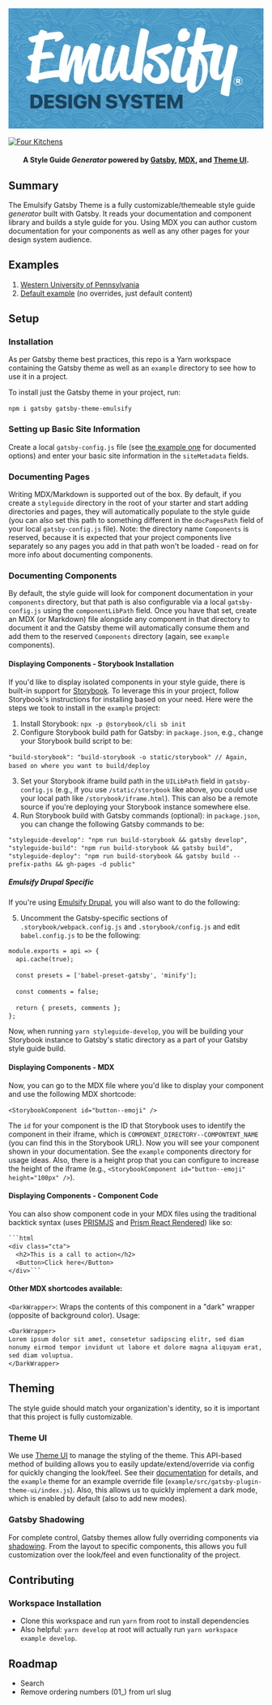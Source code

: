 <img src="https://raw.githubusercontent.com/emulsify-ds/gatsby-theme-emulsify-workspace/master/EmulsifyDesignSystem.png" />

[![Four Kitchens](https://img.shields.io/badge/4K-Four%20Kitchens-35AA4E.svg)](https://fourkitchens.com/)

<h4 align="center">A Style Guide <em>Generator</em> powered by <a href="https://gatsbyjs.org">Gatsby</a>, <a href="https://github.com/mdx-js/specification">MDX</a>, and <a href="https://theme-ui.com/">Theme UI</a>.
</h4>

## Summary

The Emulsify Gatsby Theme is a fully customizable/themeable style guide _generator_ built with Gatsby. It reads your documentation and component library and builds a style guide for you. Using MDX you can author custom documentation for your components as well as any other pages for your design system audience.

## Examples

1. [Western University of Pennsylvania](https://laughing-pike-7c72c6.netlify.com/)
2. [Default example](https://emulsify-ds.github.io/gatsby-theme-emulsify-workspace/) (no overrides, just default content)

## Setup

### Installation

As per Gatsby theme best practices, this repo is a Yarn workspace containing the Gatsby theme as well as an `example` directory to see how to use it in a project. 

To install just the Gatsby theme in your project, run:

`npm i gatsby gatsby-theme-emulsify`

### Setting up Basic Site Information

Create a local `gatsby-config.js` file (see [the example one](https://github.com/emulsify-ds/gatsby-theme-emulsify-workspace/blob/master/example/gatsby-config.js) for documented options) and enter your basic site information in the `siteMetadata` fields.

### Documenting Pages

Writing MDX/Markdown is supported out of the box. By default, if you create a `styleguide` directory in the root of your starter and start adding directories and pages, they will automatically populate to the style guide (you can also set this path to something different in the `docPagesPath` field of your local `gatsby-config.js` file). Note: the directory name `Components` is reserved, because it is expected that your project components live separately so any pages you add in that path won't be loaded - read on for more info about documenting components.

### Documenting Components

By default, the style guide will look for component documentation in your `components` directory, but that path is also configurable via a local `gatsby-config.js` using the `componentLibPath` field. Once you have that set, create an MDX (or Markdown) file alongside any component in that directory to document it and the Gatsby theme will automatically consume them and add them to the reserved `Components` directory (again, see `example` components).


#### Displaying Components - Storybook Installation

If you'd like to display isolated components in your style guide, there is built-in support for [Storybook](https://storybook.js.org/). To leverage this in your project, follow Storybook's instructions for installing based on your need. Here were the steps we took to install in the `example` project:

1. Install Storybook: `npx -p @storybook/cli sb init`
2. Configure Storybook build path for Gatsby: in `package.json`, e.g., change your Storybook build script to be:

`"build-storybook": "build-storybook -o static/storybook" // Again, based on where you want to build/deploy`

3. Set your Storybook iframe build path in the `UILibPath` field in `gatsby-config.js` (e.g., if you use `/static/storybook` like above, you could use your local path like `/storybook/iframe.html`). This can also be a remote source if you're deploying your Storybook instance somewhere else.
4. Run Storybook build with Gatsby commands (optional): in `package.json`, you can change the following Gatsby commands to be:

```
"styleguide-develop": "npm run build-storybook && gatsby develop",
"styleguide-build": "npm run build-storybook && gatsby build",
"styleguide-deploy": "npm run build-storybook && gatsby build --prefix-paths && gh-pages -d public"
```

##### Emulsify Drupal Specific

If you're using [Emulsify Drupal](https://github.com/emulsify-ds/emulsify-drupal), you will also want to do the following:

5. Uncomment the Gatsby-specific sections of `.storybook/webpack.config.js` and `.storybook/config.js` and edit `babel.config.js` to be the following:

```
module.exports = api => {
  api.cache(true);

  const presets = ['babel-preset-gatsby', 'minify'];

  const comments = false;

  return { presets, comments };
};
```

Now, when running `yarn styleguide-develop`, you will be building your Storybook instance to Gatsby's static directory as a part of your Gatsby style guide build.

#### Displaying Components - MDX

Now, you can go to the MDX file where you'd like to display your component and use the following MDX shortcode:

`<StorybookComponent id="button--emoji" />`

The `id` for your component is the ID that Storybook uses to identify the component in their iframe, which is `COMPONENT_DIRECTORY--COMPONTENT_NAME` (you can find this in the Storybook URL). Now you will see your component shown in your documentation. See the `example` components directory for usage ideas. Also, there is a height prop that you can configure to increase the height of the iframe (e.g., `<StorybookComponent id="button--emoji" height="100px" />`).

#### Displaying Components - Component Code

You can also show component code in your MDX files using the traditional backtick syntax (uses [PRISMJS](https://github.com/PrismJS/prism) and [Prism React Rendered](https://github.com/FormidableLabs/prism-react-renderer)) like so:

```
```html
<div class="cta">
  <h2>This is a call to action</h2>
  <Button>Click here</Button>
</div>```
```

#### Other MDX shortcodes available:

`<DarkWrapper>`: Wraps the contents of this component in a "dark" wrapper (opposite of background color). Usage:

```
<DarkWrapper>
Lorem ipsum dolor sit amet, consetetur sadipscing elitr, sed diam nonumy eirmod tempor invidunt ut labore et dolore magna aliquyam erat, sed diam voluptua.
</DarkWrapper>
```

## Theming

The style guide should match your organization's identity, so it is important that this project is fully customizable. 

### Theme UI

We use [Theme UI](https://theme-ui.com/) to manage the styling of the theme. This API-based method of building allows you to easily update/extend/override via config for quickly changing the look/feel. See their [documentation](https://theme-ui.com/getting-started) for details, and the `example` theme for an example override file (`example/src/gatsby-plugin-theme-ui/index.js`). Also, this allows us to quickly implement a dark mode, which is enabled by default (also to add new modes).

### Gatsby Shadowing

For complete control, Gatsby themes allow fully overriding components via [shadowing](https://www.gatsbyjs.org/docs/themes/shadowing/). From the layout to specific components, this allows you full customization over the look/feel and even functionality of the project.

## Contributing

### Workspace Installation

- Clone this workspace and run `yarn` from root to install dependencies
- Also helpful: `yarn develop` at root will actually run `yarn workspace example develop`.

## Roadmap

- Search
- Remove ordering numbers (01_) from url slug
